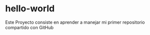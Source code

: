 # hello-world
Este Proyecto consiste en aprender a manejar mi primer repositorio compartido con GitHub
